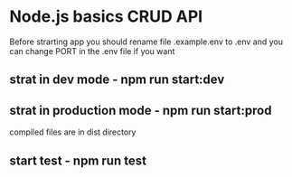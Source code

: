 # Node.js basics CRUD API

Before strarting app you should rename file .example.env to .env
and you can change PORT in the .env file if you want

## strat in dev mode - npm run start:dev

## strat in production mode - npm run start:prod

compiled files are in dist directory

## start test - npm run test